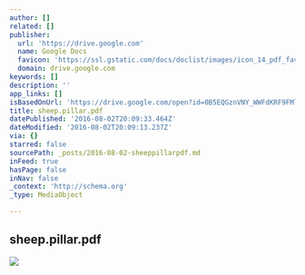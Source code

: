 ```yaml
---
author: []
related: []
publisher:
  url: 'https://drive.google.com'
  name: Google Docs
  favicon: 'https://ssl.gstatic.com/docs/doclist/images/icon_14_pdf_favicon.ico'
  domain: drive.google.com
keywords: []
description: ''
app_links: []
isBasedOnUrl: 'https://drive.google.com/open?id=0B5EQGznVNY_WWFdKRF9FMllFUkE'
title: sheep.pillar.pdf
datePublished: '2016-08-02T20:09:33.464Z'
dateModified: '2016-08-02T20:09:13.237Z'
via: {}
starred: false
sourcePath: _posts/2016-08-02-sheeppillarpdf.md
inFeed: true
hasPage: false
inNav: false
_context: 'http://schema.org'
_type: MediaObject

---
```

<article style=""><h1>sheep.pillar.pdf</h1><img src="https://lh4.googleusercontent.com/HIlB_FkYLJyRdQ2ap0myruLcCSue8vzxR5B2mAAmtQsBub8jf5-d9w=w1200-h630-p" /></article>